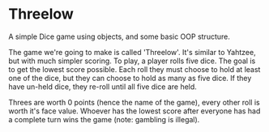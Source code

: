 # Threelow
A simple Dice game using objects, and some basic OOP structure.

The game we're going to make is called 'Threelow'. It's similar to Yahtzee, but with much simpler scoring. To play, a player rolls five dice. The goal is to get the lowest score possible. Each roll they must choose to hold at least one of the dice, but they can choose to hold as many as five dice. If they have un-held dice, they re-roll until all five dice are held.

Threes are worth 0 points (hence the name of the game), every other roll is worth it's face value. Whoever has the lowest score after everyone has had a complete turn wins the game (note: gambling is illegal).
